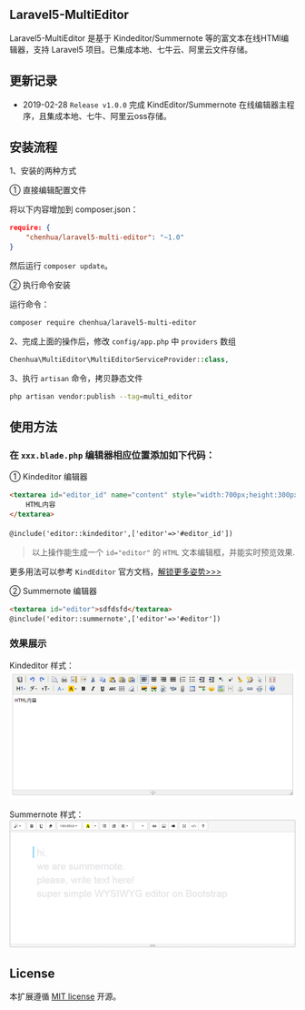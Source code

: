Laravel5-MultiEditor
---------
Laravel5-MultiEditor 是基于 Kindeditor/Summernote 等的富文本在线HTMl编辑器，支持 Laravel5 项目。已集成本地、七牛云、阿里云文件存储。

## 更新记录

* 2019-02-28 `Release v1.0.0` 完成 KindEditor/Summernote 在线编辑器主程序，且集成本地、七牛、阿里云oss存储。

## 安装流程

1、安装的两种方式

① 直接编辑配置文件

将以下内容增加到 composer.json：

```json
require: {
    "chenhua/laravel5-multi-editor": "~1.0"
}
```

然后运行 `composer update`。

② 执行命令安装

运行命令：

```bash
composer require chenhua/laravel5-multi-editor
```

2、完成上面的操作后，修改 `config/app.php` 中 `providers` 数组

```php
Chenhua\MultiEditor\MultiEditorServiceProvider::class,
```

3、执行 `artisan` 命令，拷贝静态文件

```bash
php artisan vendor:publish --tag=multi_editor
```

## 使用方法

### 在 `xxx.blade.php` 编辑器相应位置添加如下代码：

① Kindeditor 编辑器

```html
<textarea id="editor_id" name="content" style="width:700px;height:300px;">
    HTML内容
</textarea>

@include('editor::kindeditor',['editor'=>'#editor_id'])
```
> 以上操作能生成一个 `id="editor"` 的 `HTML` 文本编辑框，并能实时预览效果.

更多用法可以参考 `KindEditor` 官方文档，[解锁更多姿势>>>](http://kindeditor.net/doc.php)

② Summernote 编辑器

```html
<textarea id="editor">sdfdsfd</textarea>
@include('editor::summernote',['editor'=>'#editor'])
```

### 效果展示

Kindeditor 样式：
![markdown.png](./images/kindeditor.png)

Summernote 样式：
![summernote.png](./images/summernote.png)

## License
本扩展遵循 [MIT license](http://opensource.org/licenses/MIT) 开源。


